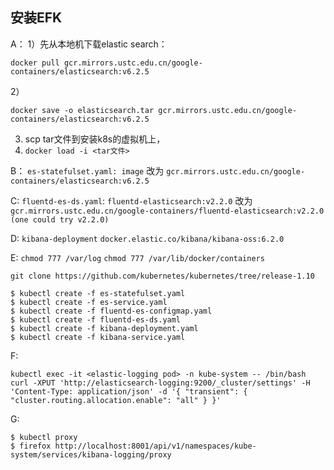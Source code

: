 ﻿## 安装EFK

A：
1）先从本地机下载elastic search： 
```
docker pull gcr.mirrors.ustc.edu.cn/google-containers/elasticsearch:v6.2.5
```
2）
```
docker save -o elasticsearch.tar gcr.mirrors.ustc.edu.cn/google-containers/elasticsearch:v6.2.5 
```
3) scp tar文件到安装k8s的虚拟机上，
4) `docker load -i <tar文件>` 

B： 
`es-statefulset.yaml: image` 改为 `gcr.mirrors.ustc.edu.cn/google-containers/elasticsearch:v6.2.5`

C:
`fluentd-es-ds.yaml`:
`fluentd-elasticsearch:v2.2.0` 改为 `gcr.mirrors.ustc.edu.cn/google-containers/fluentd-elasticsearch:v2.2.0 (one could try v2.2.0)`

D:
`kibana-deployment`
`docker.elastic.co/kibana/kibana-oss:6.2.0`

E:
`chmod 777 /var/log`
`chmod 777 /var/lib/docker/containers`

`git clone https://github.com/kubernetes/kubernetes/tree/release-1.10`
```
$ kubectl create -f es-statefulset.yaml
$ kubectl create -f es-service.yaml
$ kubectl create -f fluentd-es-configmap.yaml
$ kubectl create -f fluentd-es-ds.yaml
$ kubectl create -f kibana-deployment.yaml
$ kubectl create -f kibana-service.yaml
```
F:
```
kubectl exec -it <elastic-logging pod> -n kube-system -- /bin/bash
curl -XPUT 'http://elasticsearch-logging:9200/_cluster/settings' -H 'Content-Type: application/json' -d '{ "transient": { "cluster.routing.allocation.enable": "all" } }'
```

G:
```
$ kubectl proxy
$ firefox http://localhost:8001/api/v1/namespaces/kube-system/services/kibana-logging/proxy
```





